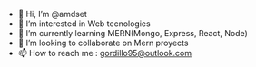 - 👋 Hi, I’m @amdset
- 👀 I’m interested in Web tecnologies
- 🌱 I’m currently learning MERN(Mongo, Express, React, Node) 
- 💞️ I’m looking to collaborate on Mern proyects
- 📫 How to reach me : gordillo95@outlook.com

<!---
amdset/amdset is a ✨ special ✨ repository because its `README.md` (this file) appears on your GitHub profile.
You can click the Preview link to take a look at your changes.
--->
